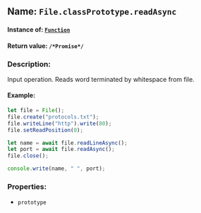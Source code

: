 ## Name: `File.classPrototype.readAsync`

#### Instance of: [`Function`](Function.md)

#### Return value: `/*Promise*/`

### Description:

Input operation. 
Reads word terminated by whitespace from file.

#### Example:

```js
let file = File();
file.create("protocols.txt");
file.writeLine("http").write(80);
file.setReadPosition(0);

let name = await file.readLineAsync();
let port = await file.readAsync();
file.close();

console.write(name, " ", port);
```

### Properties:

- `prototype`


